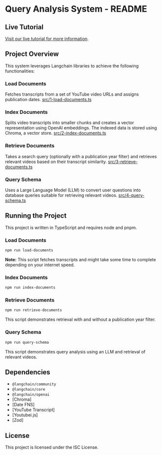 # Query Analysis System - README

## Live Tutorial

[Visit our live tutorial for more
information](https://js.langchain.com/docs/tutorials/query_analysis/).

## Project Overview

This system leverages Langchain libraries to achieve the following
functionalities:

### Load Documents

Fetches transcripts from a set of YouTube video URLs and assigns
publication dates.
[src/1-load-documents.ts](#load-documents)

### Index Documents

Splits video transcripts into smaller chunks and creates a vector
representation using OpenAI embeddings. The indexed data is stored using
Chroma, a vector store.
[src/2-index-documents.ts](#index-documents)

### Retrieve Documents

Takes a search query (optionally with a publication year filter) and
retrieves relevant videos based on their transcript similarity.
[src/3-retrieve-documents.ts](#retrieve-documents)

### Query Schema

Uses a Large Language Model (LLM) to convert user questions into database
queries suitable for retrieving relevant videos.
[src/4-query-schema.ts](#query-schema)

## Running the Project

This project is written in TypeScript and requires node and pnpm.

### Load Documents

```bash
npm run load-documents
```

**Note:** This script fetches transcripts and might take some time to
complete depending on your internet speed.

### Index Documents

```bash
npm run index-documents
```

### Retrieve Documents

```bash
npm run retrieve-documents
```

This script demonstrates retrieval with and without a publication year
filter.

### Query Schema

```bash
npm run query-schema
```

This script demonstrates query analysis using an LLM and retrieval of relevant videos.

## Dependencies

- `@langchain/community`
- `@langchain/core`
- `@langchain/openai`
- [Chroma]
- [Date FNS]
- [YouTube Transcript]
- [Youtubei.js]
- [Zod]

## License

This project is licensed under the ISC License.
